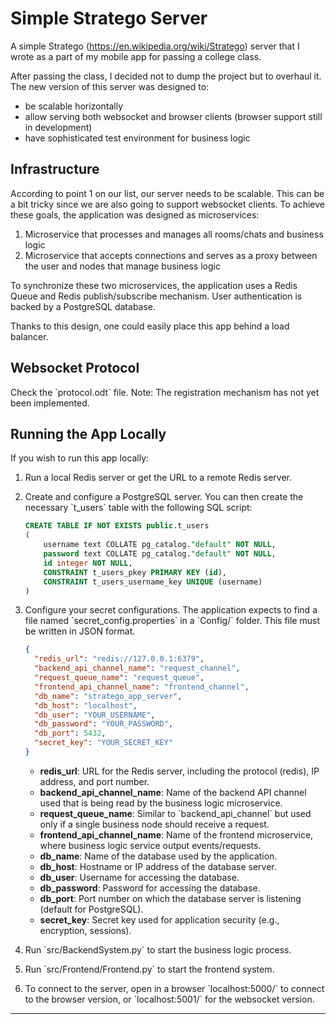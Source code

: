 # Simple Stratego Server

A simple Stratego (https://en.wikipedia.org/wiki/Stratego) server that I wrote as a part of my mobile app for passing a college class.

After passing the class, I decided not to dump the project but to overhaul it. The new version of this server was designed to:
- be scalable horizontally
- allow serving both websocket and browser clients (browser support still in development)
- have sophisticated  test environment for business logic

## Infrastructure

According to point 1 on our list, our server needs to be scalable. This can be a bit tricky since we are also going to support websocket clients. To achieve these goals, the application was designed as microservices:
1. Microservice that processes and manages all rooms/chats and business logic
2. Microservice that accepts connections and serves as a proxy between the user and nodes that manage business logic

To synchronize these two microservices, the application uses a Redis Queue and Redis publish/subscribe mechanism. User authentication is backed by a PostgreSQL database.

Thanks to this design, one could easily place this app behind a load balancer.

## Websocket Protocol

Check the \`protocol.odt\` file. Note: The registration mechanism has not yet been implemented.

## Running the App Locally

If you wish to run this app locally:
1. Run a local Redis server or get the URL to a remote Redis server.
2. Create and configure a PostgreSQL server. You can then create the necessary \`t_users\` table with the following SQL script:

   ```sql
   CREATE TABLE IF NOT EXISTS public.t_users
   (
       username text COLLATE pg_catalog."default" NOT NULL,
       password text COLLATE pg_catalog."default" NOT NULL,
       id integer NOT NULL,
       CONSTRAINT t_users_pkey PRIMARY KEY (id),
       CONSTRAINT t_users_username_key UNIQUE (username)
   )
   ```

3. Configure your secret configurations. The application expects to find a file named \`secret_config.properties\` in a \`Config/\` folder. This file must be written in JSON format.

   ```json
   {
     "redis_url": "redis://127.0.0.1:6379",
     "backend_api_channel_name": "request_channel",
     "request_queue_name": "request_queue",
     "frontend_api_channel_name": "frontend_channel",
     "db_name": "stratego_app_server",
     "db_host": "localhost",
     "db_user": "YOUR_USERNAME",
     "db_password": "YOUR_PASSWORD",
     "db_port": 5432,
     "secret_key": "YOUR_SECRET_KEY"
   }
   ```

   - **redis_url**: URL for the Redis server, including the protocol \(redis\), IP address, and port number.
   - **backend_api_channel_name**: Name of the backend API channel used that is being read by the business logic microservice.
   - **request_queue_name**: Similar to \`backend_api_channel\` but used only if a single business node should receive a request.
   - **frontend_api_channel_name**: Name of the frontend microservice, where business logic service output events/requests.
   - **db_name**: Name of the database used by the application.
   - **db_host**: Hostname or IP address of the database server.
   - **db_user**: Username for accessing the database.
   - **db_password**: Password for accessing the database.
   - **db_port**: Port number on which the database server is listening \(default for PostgreSQL\).
   - **secret_key**: Secret key used for application security \(e.g., encryption, sessions\).

4. Run \`src/BackendSystem.py\` to start the business logic process.
5. Run \`src/Frontend/Frontend.py\` to start the frontend system.

6. To connect to the server, open in a browser \`localhost:5000/\` to connect to the browser version, or \`localhost:5001/\` for the websocket version.

---
